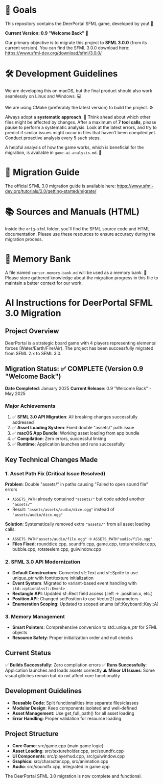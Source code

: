 # 🎯 Goals

This repository contains the DeerPortal SFML game, developed by you! 🦌

**Current Version: 0.9 "Welcome Back"** 🎉

Our primary objective is to migrate this project to **SFML 3.0.0** (from its current version). You can find the SFML 3.0.0 download here: https://www.sfml-dev.org/download/sfml/3.0.0/

# 🛠️ Development Guidelines

We are developing this on macOS, but the final product should also work seamlessly on Linux and Windows. 💻

We are using CMake (preferably the latest version) to build the project. ⚙️

Always adopt a **systematic approach**. 🤔 Think ahead about which other files might be affected by changes. After a maximum of **7 tool calls**, please pause to perform a systematic analysis. Look at the latest errors, and try to predict if similar issues might occur in files that haven't been compiled yet. Conduct proactive analysis every 5 such steps.

A helpful analysis of how the game works, which is beneficial for the migration, is available in `game-ai-analysis.md`. 📄

# 📖 Migration Guide

The official SFML 3.0 migration guide is available here: https://www.sfml-dev.org/tutorials/3.0/getting-started/migrate/

# 📚 Sources and Manuals (HTML)

Inside the `orig-sfml` folder, you'll find the SFML source code and HTML documentation. Please use these resources to ensure accuracy during the migration process.

# 🧠 Memory Bank

A file named `cursor-memory-bank.md` will be used as a memory bank. 💾 Please store gathered knowledge about the migration progress in this file to maintain a better context for our work.

# AI Instructions for DeerPortal SFML 3.0 Migration

## Project Overview
DeerPortal is a strategic board game with 4 players representing elemental forces (Water/Earth/Fire/Air). The project has been successfully migrated from SFML 2.x to SFML 3.0.

## Migration Status: ✅ COMPLETE (Version 0.9 "Welcome Back")
**Date Completed**: January 2025
**Current Release**: 0.9 "Welcome Back" - May 2025

### Major Achievements
1. ✅ **SFML 3.0 API Migration**: All breaking changes successfully addressed
2. ✅ **Asset Loading System**: Fixed double "assets/" path issue 
3. ✅ **macOS App Bundle**: Working asset loading from app bundle
4. ✅ **Compilation**: Zero errors, successful linking
5. ✅ **Runtime**: Application launches and runs successfully

## Key Technical Changes Made

### 1. Asset Path Fix (Critical Issue Resolved)
**Problem**: Double "assets/" in paths causing "Failed to open sound file" errors
- `ASSETS_PATH` already contained `"assets/"` but code added another `"assets/"`
- Result: `"assets/assets/audio/dice.ogg"` instead of `"assets/audio/dice.ogg"`

**Solution**: Systematically removed extra `"assets/"` from all asset loading calls:
- `ASSETS_PATH"assets/audio/file.ogg"` → `ASSETS_PATH"audio/file.ogg"`
- **Files Fixed**: rounddice.cpp, soundfx.cpp, game.cpp, textureholder.cpp, bubble.cpp, rotateelem.cpp, guiwindow.cpp

### 2. SFML 3.0 API Modernization
- **Default Constructors**: Converted sf::Text and sf::Sprite to use unique_ptr with font/texture initialization
- **Event System**: Migrated to variant-based event handling with `std::optional<sf::Event>`
- **Rectangle API**: Updated sf::Rect field access (.left → .position.x, etc.)
- **Position API**: Changed setPosition to use Vector2f parameters
- **Enumeration Scoping**: Updated to scoped enums (sf::Keyboard::Key::A)

### 3. Memory Management
- **Smart Pointers**: Comprehensive conversion to std::unique_ptr for SFML objects
- **Resource Safety**: Proper initialization order and null checks

## Current Status
✅ **Builds Successfully**: Zero compilation errors
✅ **Runs Successfully**: Application launches and loads assets correctly
⚠️ **Minor UI Issues**: Some visual glitches remain but do not affect core functionality

## Development Guidelines
- **Reusable Code**: Split functionalities into separate files/classes
- **Modular Design**: Keep components isolated and well-defined
- **Asset Management**: Use get_full_path() for all asset loading
- **Error Handling**: Proper validation for resource loading

## Project Structure
- **Core Game**: src/game.cpp (main game logic)
- **Asset Loading**: src/textureholder.cpp, src/soundfx.cpp
- **UI Components**: src/playerhud.cpp, src/guiwindow.cpp
- **Graphics**: src/character.cpp, src/animation.cpp
- **Audio**: src/soundfx.cpp, integrated in game.cpp

The DeerPortal SFML 3.0 migration is now complete and functional.